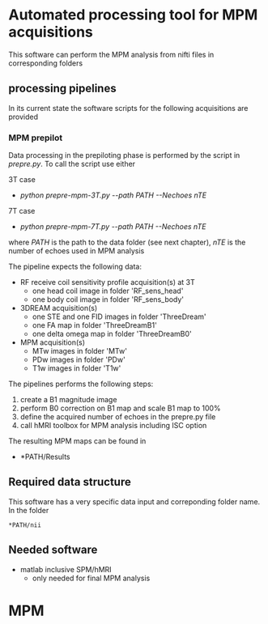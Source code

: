 # Automated processing tool for MPM acquisitions

This software can perform the MPM analysis from nifti files in corresponding folders

## processing pipelines

In its current state the software scripts for the following acquisitions are provided

### MPM prepilot

Data processing in the prepiloting phase is performed by the script in *prepre.py*. To call the script use either

3T case
- *python prepre-mpm-3T.py --path PATH  --Nechoes nTE*

7T case
- *python prepre-mpm-7T.py --path PATH  --Nechoes nTE*

where *PATH* is the path to the data folder (see next chapter), *nTE* is the number of echoes used in MPM analysis

The pipeline expects the following data:

- RF receive coil sensitivity profile acquisition(s) at 3T
    - one head coil image in folder 'RF_sens_head'
    - one body coil image in folder 'RF_sens_body'
- 3DREAM acquisition(s)
    - one STE and one FID images in folder 'ThreeDream'
    - one FA map in folder 'ThreeDreamB1'
    - one delta omega map in folder 'ThreeDreamB0' 
- MPM acquisition(s)
    - MTw images in folder 'MTw'
    - PDw images in folder 'PDw'
    - T1w images in folder 'T1w'
    
The pipelines performs the following steps:

1. create a B1 magnitude image
2. perform B0 correction on B1 map and scale B1 map to 100%
3. define the acquired number of echoes in the prepre.py file
4. call hMRI toolbox for MPM analysis including ISC option


The resulting MPM maps can be found in

- *PATH/Results


## Required data structure

This software has a very specific data input and correponding folder name. In the folder

    *PATH/nii


## Needed software

- matlab inclusive SPM/hMRI
    - only needed for final MPM analysis

# MPM
